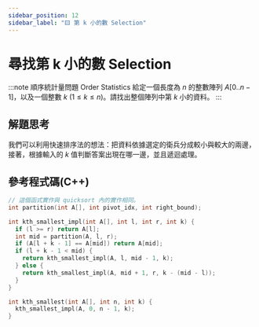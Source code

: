 ```yaml
---
sidebar_position: 12
sidebar_label: "🟨 第 k 小的數 Selection"
---
```


# 尋找第 k 小的數 Selection

:::note 順序統計量問題 Order Statistics
給定一個長度為 $n$ 的整數陣列 $A[0..n-1]$，以及一個整數 $k$ ($1\le k\le n$)。請找出整個陣列中第 $k$ 小的資料。
:::

## 解題思考

我們可以利用快速排序法的想法：把資料依據選定的衛兵分成較小與較大的兩邊，接著，根據輸入的 $k$ 值判斷答案出現在哪一邊，並且遞迴處理。

## 參考程式碼(C++)

```cpp
// 這個函式實作與 quicksort 內的實作相同。
int partition(int A[], int pivot_idx, int right_bound);

int kth_smallest_impl(int A[], int l, int r, int k) {
  if (l >= r) return A[l];
  int mid = partition(A, l, r);
  if (A[l + k - 1] == A[mid]) return A[mid];
  if (l + k - 1 < mid) {
    return kth_smallest_impl(A, l, mid - 1, k);
  } else {
    return kth_smallest_impl(A, mid + 1, r, k - (mid - l));
  }
}

int kth_smallest(int A[], int n, int k) {
  kth_smallest_impl(A, 0, n - 1, k);
}
```